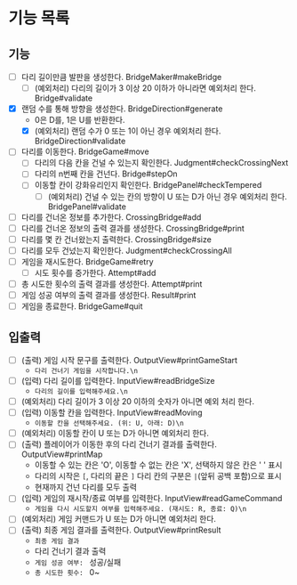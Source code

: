 # 기능 목록
## 기능
- [ ] 다리 길이만큼 발판을 생성한다. BridgeMaker#makeBridge
  - [ ] (예외처리) 다리의 길이가 3 이상 20 이하가 아니라면 예외처리 한다. Bridge#validate
- [x] 랜덤 수를 통해 방향을 생성한다. BridgeDirection#generate
  - 0은 D를, 1은 U를 반환한다.
  - [x] (예외처리) 랜덤 수가 0 또는 1이 아닌 경우 예외처리 한다. BridgeDirection#validate
- [ ] 다리를 이동한다. BridgeGame#move
  - [ ] 다리의 다음 칸을 건널 수 있는지 확인한다. Judgment#checkCrossingNext
  - [ ] 다리의 n번째 칸을 건넌다. Bridge#stepOn
  - [ ] 이동할 칸이 강화유리인지 확인한다. BridgePanel#checkTempered
    - [ ] (예외처리) 건널 수 있는 칸의 방향이 U 또는 D가 아닌 경우 예외처리 한다. BridgePanel#validate
- [ ] 다리를 건너온 정보를 추가한다. CrossingBridge#add
- [ ] 다리를 건너온 정보의 출력 결과를 생성한다. CrossingBridge#print
- [ ] 다리를 몇 칸 건너왔는지 출력한다. CrossingBridge#size
- [ ] 다리를 모두 건넜는지 확인한다. Judgment#checkCrossingAll
- [ ] 게임을 재시도한다. BridgeGame#retry
  - [ ] 시도 횟수를 증가한다. Attempt#add
- [ ] 총 시도한 횟수의 출력 결과를 생성한다. Attempt#print
- [ ] 게임 성공 여부의 출력 결과를 생성한다. Result#print
- [ ] 게임을 종료한다. BridgeGame#quit
## 입출력
- [ ] (출력) 게임 시작 문구를 출력한다. OutputView#printGameStart
  - `다리 건너기 게임을 시작합니다.\n`
- [ ] (입력) 다리 길이를 입력한다. InputView#readBridgeSize
  - `다리의 길이를 입력해주세요.\n`
- [ ] (예외처리) 다리 길이가 3 이상 20 이하의 숫자가 아니면 예외 처리 한다.
- [ ] (입력) 이동할 칸을 입력한다. InputView#readMoving
  - `이동할 칸을 선택해주세요. (위: U, 아래: D)\n`
- [ ] (예외처리) 이동할 칸이 U 또는 D가 아니면 예외처리 한다.
- [ ] (출력) 플레이어가 이동한 후의 다리 건너기 결과를 출력한다. OutputView#printMap
  - 이동할 수 있는 칸은 'O', 이동할 수 없는 칸은 'X', 선택하지 않은 칸은 ' ' 표시
  - 다리의 시작은 `[`, 다리의 끝은 `]` 다리 칸의 구분은 `|`(앞뒤 공백 포함)으로 표시
  - 현재까지 건넌 다리를 모두 출력
- [ ] (입력) 게임의 재시작/종료 여부를 입력한다. InputView#readGameCommand
  - `게임을 다시 시도할지 여부를 입력해주세요. (재시도: R, 종료: Q)\n`
- [ ] (예외처리) 게임 커맨드가 U 또는 D가 아니면 예외처리 한다.
- [ ] (출력) 최종 게임 결과를 출력한다. OutputView#printResult
  - `최종 게임 결과`
  - 다리 건너기 결과 출력
  - `게임 성공 여부: ` 성공/실패
  - `총 시도한 횟수: ` 0~
